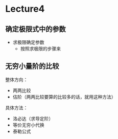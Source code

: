 # Lecture4

## 确定极限式中的参数

+ 求极限确定参数
  + 按照求极限的步骤来

## 无穷小量阶的比较

整体方向：

+ 两两比较
+ 估阶（两两比较要算的比较多的话，就用这种方法）

具体方法：

+ 洛必达（求导定阶）
+ 等价无穷小代换
+ 泰勒公式